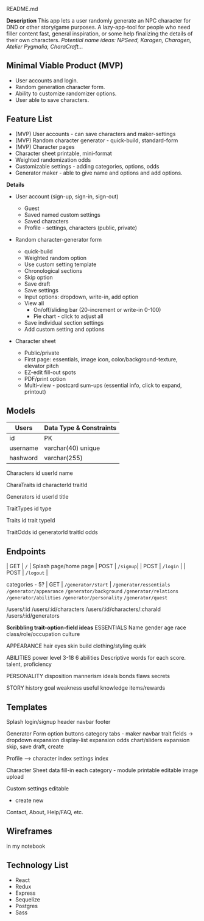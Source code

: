 

README.md

<!-- **[Live site](tba)** -->

**Description**
This app lets a user randomly generate an NPC character for DND or other story/game purposes.
A lazy-app-tool for people who need filler content fast, general inspiration, or some help
finalizing the details of their own characters.
*Potential name ideas: NPSeed, Karagen, Charagen, Atelier Pygmalia, CharaCraft...*

## Minimal Viable Product (MVP)
* User accounts and login.
* Random generation character form.
* Ability to customize randomizer options.
* User able to save characters.

## Feature List
* (MVP) User accounts - can save characters and maker-settings
* (MVP) Random character generator - quick-build, standard-form
* (MVP) Character pages
* Character sheet printable, mini-format
* Weighted randomization odds
* Customizable settings - adding categories, options, odds
* Generator maker - able to give name and options and add options.

**Details**
- User account (sign-up, sign-in, sign-out)
  - Guest
  - Saved named custom settings
  - Saved characters
  - Profile - settings, characters (public, private)

- Random character-generator form
  - quick-build
  - Weighted random option
  - Use custom setting template
  - Chronological sections
  - Skip option
  - Save draft
  - Save settings
  - Input options: dropdown, write-in, add option
  - View all
    - On/off/sliding bar (20-increment or write-in 0-100)
    - Pie chart - click to adjust all
  - Save individual section settings
  - Add custom setting and options

- Character sheet
  - Public/private
  - First page: essentials, image icon, color/background-texture, elevator pitch
  - EZ-edit fill-out spots
  - PDF/print option
  - Multi-view - postcard sum-ups (essential info, click to expand, printout)


<!-- **Challenges** -->


<!-- **Code Snippets** -->


## Models
| Users    | Data Type & Constraints |
|----------|-------------------------|
| id       | PK |
| username | varchar(40) unique |
| hashword | varchar(255)       |

Characters
id
userId
name

CharaTraits
id
characterId
traitId

Generators
id
userId
title

TraitTypes
id
type

Traits
id
trait
typeId

TraitOdds
id
generatorId
traitId
odds

## Endpoints
| GET | `/` | Splash page/home page
| POST | `/signup`|
| POST | `/login` |
| POST | `/logout` |

categories - 5?
| GET | `/generator/start` |
`/generator/essentials`
`/generator/appearance`
`/generator/background`
`/generator/relations`
`/generator/abilities`
`/generator/personality`
`/generator/quest`

/users/:id
/users/:id/characters
/users/:id/characters/:charaId
/users/:id/generators

**Scribbling trait-option-field ideas**
ESSENTIALS
Name
gender
age
race
class/role/occupation
culture

APPEARANCE
hair
eyes
skin
build
clothing/styling
quirk


ABILITIES
power level
3-18 6 abilities
Descriptive words for each score.
talent, proficiency

PERSONALITY
disposition
mannerism
ideals
bonds
flaws
secrets

STORY
history
goal
weakness
useful knowledge
items/rewards


## Templates

Splash
login/signup
header navbar
footer

Generator Form
option buttons
category tabs - maker navbar
trait fields ->
  dropdown expansion
  display-list expansion
  odds chart/sliders expansion
skip, save draft, create

Profile -->
  character index
  settings index

Character Sheet
  data fill-in
  each category - module
  printable
  editable
  image upload

Custom settings
  editable
  + create new

Contact, About, Help/FAQ, etc.

## Wireframes
in my notebook

## Technology List
- React
- Redux
- Express
- Sequelize
- Postgres
- Sass
